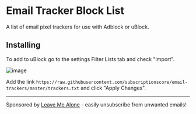 # Email Tracker Block List

A list of email pixel trackers for use with Adblock or uBlock.

## Installing

To add to uBlock go to the settings Filter Lists tab and check "Import".

![image](https://user-images.githubusercontent.com/1462828/75796703-0606f280-5daf-11ea-9250-8f96dca97119.png)

Add the link `https://raw.githubusercontent.com/subscriptionscore/email-trackers/master/trackers.txt` and click "Apply Changes".

---

Sponsored by [Leave Me Alone](https://leavemealone.app) - easily unsubscribe from unwanted emails!
